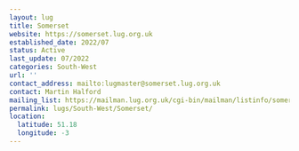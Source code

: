 ```yaml
---
layout: lug
title: Somerset
website: https://somerset.lug.org.uk
established_date: 2022/07
status: Active
last_update: 07/2022
categories: South-West
url: ''
contact_address: mailto:lugmaster@somerset.lug.org.uk
contact: Martin Halford
mailing_list: https://mailman.lug.org.uk/cgi-bin/mailman/listinfo/somerset
permalink: lugs/South-West/Somerset/
location:
  latitude: 51.18
  longitude: -3
---
```

